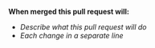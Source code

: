 **When merged this pull request will:**
- _Describe what this pull request will do_
- _Each change in a separate line_


